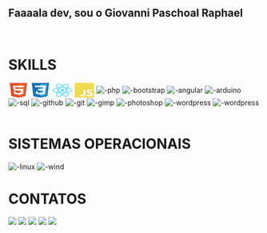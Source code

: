 ## Faaaala dev,  sou o Giovanni Paschoal Raphael 




<div style="display: inline_block"><br>
<h1>SKILLS</h1>
  
  <img align="center" alt="-HTML" height="30" width="40" src="https://raw.githubusercontent.com/devicons/devicon/master/icons/html5/html5-original.svg">
  <img align="center" alt="-CSS" height="30" width="40" src="https://raw.githubusercontent.com/devicons/devicon/master/icons/css3/css3-original.svg">
  <img align="center" alt="-React" height="30" width="40" src="https://raw.githubusercontent.com/devicons/devicon/master/icons/react/react-original.svg">
  <img align="center" alt="-Js" height="30" width="40" src="https://raw.githubusercontent.com/devicons/devicon/master/icons/javascript/javascript-plain.svg">
  <img align="center" alt="-php" height="50" width="50"src="https://cdn.jsdelivr.net/gh/devicons/devicon/icons/php/php-original.svg">
  <img align="center" alt="-bootstrap" height="40" width="40"src="https://cdn.jsdelivr.net/gh/devicons/devicon/icons/bootstrap/bootstrap-plain-wordmark.svg" />
  <img align="center" alt="-angular" height="40" width="40"src="https://cdn.jsdelivr.net/gh/devicons/devicon/icons/angularjs/angularjs-original.svg" />
  <img align="center" alt="-arduino" height="40" width="40"src="https://cdn.jsdelivr.net/gh/devicons/devicon/icons/arduino/arduino-original-wordmark.svg" />
  <img align="center" alt="-sql" height="60" width="60"src="https://cdn.jsdelivr.net/gh/devicons/devicon/icons/mysql/mysql-original-wordmark.svg" />
  <img  align="center" alt="-github" height="60" width="60"src="https://cdn.jsdelivr.net/gh/devicons/devicon/icons/github/github-original.svg" />
  <img  align="center" alt="-git" height="60" width="60"src="https://cdn.jsdelivr.net/gh/devicons/devicon/icons/git/git-plain-wordmark.svg" />
  <img  align="center" alt="-gimp" height="60" width="60"src="https://cdn.jsdelivr.net/gh/devicons/devicon/icons/gimp/gimp-original-wordmark.svg" />
  <img  align="center" alt="-photoshop" height="60" width="60"src="https://cdn.jsdelivr.net/gh/devicons/devicon/icons/photoshop/photoshop-plain.svg" />
  <img  align="center" alt="-wordpress" height="60" width="60"src="https://cdn.jsdelivr.net/gh/devicons/devicon/icons/wordpress/wordpress-original.svg" />
  <img  align="center" alt="-wordpress" height="60" width="60"src="[https://cdn.jsdelivr.net/gh/devicons/devicon/icons/wordpress/wordpress-original.svg](https://upload.wikimedia.org/wikipedia/commons/5/59/SAP_2011_logo.svg)" />

  
</div>

<div style="display: inline_block"><br>
<h1>SISTEMAS OPERACIONAIS </h1>
  
  <img align="center" alt="-linux" height="60" width="60" src="https://cdn.jsdelivr.net/gh/devicons/devicon/icons/linux/linux-original.svg" />
  <img align="center" alt="-wind" height="50" width="60" src="https://cdn.jsdelivr.net/gh/devicons/devicon/icons/windows8/windows8-original.svg" />
 

</div>
  
  ##
 
<div> 
<H1>CONTATOS</H1>
  
  <a href="https://www.instagram.com/_giovanniraphael/" target="_blank"><img src="https://img.shields.io/badge/-Instagram-%23E4405F?style=for-the-badge&logo=instagram&logoColor=white" target="_blank"></a> <a href = "mailto:giovanni_paschoal@outlook.com"><img src="https://img.shields.io/badge/Microsoft_Outlook-0078D4?style=for-the-badge&logo=microsoft-outlook&logoColor=whi"></a> <a href = "mailto:giovanniraphael1997@gmail.com
"><img src="https://img.shields.io/badge/-Gmail-%23333?style=for-the-badge&logo=gmail&logoColor=white" target="_blank"></a> <a href="https://www.linkedin.com/in/giovanni-paschoal-raphael-29919912a/" target="_blank"><img src="https://img.shields.io/badge/-LinkedIn-%230077B5?style=for-the-badge&logo=linkedin&logoColor=white" target="_blank"></a> <a href="https://wa.me/5518996606772?text=Ol%C3%A1+vi+seu+contato+no+perfil++do+Github+e+gostaria+de+falar+com+voc%C3%AA" target="_blank"><img src="https://img.shields.io/badge/WhatsApp-25D366?style=for-the-badge&logo=whatsapp&logoColor=white" target="_blank"></a>
 
  
</div>

 

